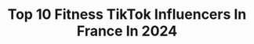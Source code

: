 ---
title: Top 10 Fitness TikTok Influencers In France In 2024
description: >-
  Find top fitness TikTok influencers in France in 2024. Most popular hashtags: #foryou #fyp #pourtoi #foryoupage.
platform: TikTok
hits: 120
text_top: Identify the best TikTok profiles on inBeat.
text_bottom: Our search engine aggregates 120 TikTok influencers like this in France for you to contact.
profiles:
  - username: "_ashletix_"
    fullname: >-
      Ashletix
    bio: >-
      INSTA: @_ASHLETIX_ Fitness 💪 Travel 🌍 Acrobatics 🤸‍♀️ Travelled 30 countries
    location: "France"
    followers: 10700
    engagement: 2076
    commentsToLikes: 0.073890
    id: ck9flwj4sqaq00j78zp1nd82e
    verified: false
    hashtags: "#gymnast, #up, #pourtoipage, #foryoupage"
  - username: "svanaderudbeckie"
    fullname: >-
      Svana de Rudbeckie
    bio: >-
      Instagram : svana_fitness
    location: "France"
    followers: 5589
    engagement: 643
    commentsToLikes: 0.076041
    id: ckb9ooexoj8an0j23tfutj39s
    verified: false
    hashtags: "#tiktokfr, #foryou, #france, #pourtoi"
  - username: "leo.cressant"
    fullname: >-
      Léo Cressant
    bio: >-
      Travel & Fitness Instagram : leo.cressant
    location: "France"
    followers: 34800
    engagement: 1337
    commentsToLikes: 0.032789
    id: cka0tfj9jpncy0i78zt0japzl
    verified: false
    hashtags: "#justforyou, #foryourpage, #spain, #foryoupage"
  - username: "nico.mv_fit"
    fullname: >-
      Nico.Mv
    bio: >-
      Tiktokeur Fitness & Humour 😁 Rejoins moi aussi sur Instagram 💪
    location: "France"
    followers: 4590
    engagement: 984
    commentsToLikes: 0.044182
    id: ckbfef81l8iyu0j23lovn7y5t
    verified: false
    hashtags: "#foryou, #rire, #fyp, #glowup"
  - username: "miachalliner"
    fullname: >-
      mia challiner
    bio: >-
      Follow my insta for recipes and fitness 📩: mia.challiner@gmail.com
    location: "France"
    followers: 758200
    engagement: 1598
    commentsToLikes: 0.007299
    id: ckcuppke4ivln0j23u13yjdfc
    verified: false
    hashtags: "#fyp, #foryou, #whatieatinaday, #bakedoats"
  - username: "antoinefombonne"
    fullname: >-
      Antoine Fombonne
    bio: >-
      Antoine Fombonne Fitness Youtuber 🔥 Find me on YouTube and Instagram 💪🏼⬆️
    location: "France"
    followers: 15900
    engagement: 555
    commentsToLikes: 0.024053
    id: ckb97t612qs960j23pme2jqcc
    verified: false
    hashtags: "#motivation, #pourtoi, #skydive, #foryou"
  - username: "elise_9369"
    fullname: >-
      Elise Roggeri
    bio: >-
      #passion#musculation#fitness#fitfam#abs#sportaddict#vegan
    location: "France"
    followers: 9033
    engagement: 707
    commentsToLikes: 0.023144
    id: ck81swjrjtmpi0j78qhrpqfdv
    verified: false
    hashtags: "#foryoupage, #france, #foryou, #fyp"
  - username: "iseyna"
    fullname: >-
      Iseyna Gold
    bio: >-
      Danseuse x Chanteuse x Fitness girl Suis moi sur Insta : Iseyna_gold
    location: "France"
    followers: 62600
    engagement: 727
    commentsToLikes: 0.026965
    id: ckbf1do20nkhh0j23o7pmxdub
    verified: false
    hashtags: "#fyp, #fy, #dance, #pourtoi"
  - username: "sarah_rayy"
    fullname: >-
      Sarah Ray
    bio: >-
      I’m on IG too 😎 👆🏼 Dance Fitness and love life 💙🇫🇷 insta: sarahraayy
    location: "France"
    followers: 123600
    engagement: 632
    commentsToLikes: 0.015694
    id: ckc7xjyn3079h0j23c2vffsrd
    verified: false
    hashtags: "#dance, #fun, #heelsdance, #dancer"
  - username: "evan_v44"
    fullname: >-
      evan vorburger
    bio: >-
      Croque la vie à pleines dents 💢 fitness / drôle Snap: evan.vorburger
    location: "France"
    followers: 4469
    engagement: 381
    commentsToLikes: 0.008596
    id: ckamyavx8gluc0i78y44ohdbj
    verified: false
    hashtags: "#fitness, #foryou, #stayathome, #workout"
---